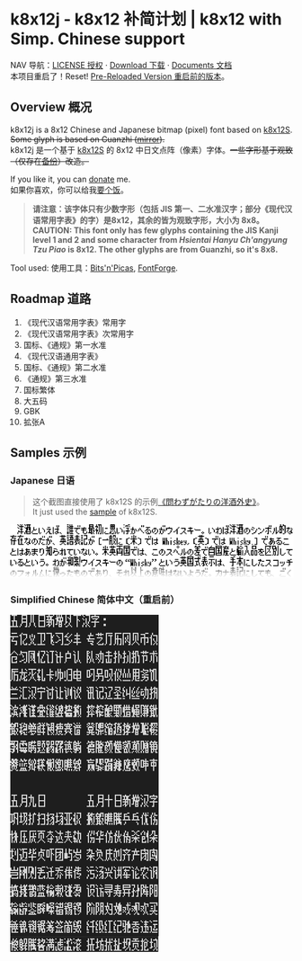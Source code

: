 # k8x12j - k8x12 补简计划 | k8x12 with Simp. Chinese support 
NAV 导航：[LICENSE 授权](LICENSE.md) · [Download 下载](https://github.com/diaowinner/k8x12j/releases) · [Documents 文档](/docs/README.md)  
本项目重启了！Reset! [Pre-Reloaded Version 重启前的版本](https://github.com/diaowinner/k8x12j/tree/d4da995ecf77e1aa2d73c202f1860252973fd99d)。
## Overview 概况
k8x12j is a 8x12 Chinese and Japanese bitmap (pixel) font based on [k8x12S](https://littlelimit.net/k8x12.htm#sample_k8x12S). ~~Some glyph is based on Guanzhi ([mirror](https://www.maoken.com/freefonts/11358.html)).~~  
k8x12j 是一个基于 [k8x12S](https://littlelimit.net/k8x12.htm#sample_k8x12S) 的 8x12 中日文点阵（像素）字体。~~一些字形基于观致（仅存在[备份](https://www.maoken.com/freefonts/11358.html)）改造。~~

If you like it, you can [donate](/docs/donate.md) me.  
如果你喜欢，你可以给我[要个饭](/docs/donate.md)。
> **请注意：该字体只有少数字形（包括 JIS 第一、二水准汉字；部分《现代汉语常用字表》的字）是8x12，其余的皆为观致字形，大小为 8x8。  
> CAUTION: This font only has few glyphs containing the JIS Kanji level 1 and 2 and some character from *Hsientai Hanyu Ch'angyung Tzu Piao* is 8x12. The other glyphs are from Guanzhi, so it's 8x8.**

Tool used: 使用工具：[Bits'n'Picas](http://github.com/kreativekorp/bitsnpicas), [FontForge](http://fontforge.org).
## Roadmap 道路
1. 《现代汉语常用字表》常用字
2. 《现代汉语常用字表》次常用字
3. 国标、《通规》第一水准
4. 《现代汉语通用字表》
5. 国标、《通规》第二水准
6. 《通规》第三水准
7. 国标繁体
8. 大五码
9. GBK
10. 拡张A
## Samples 示例
### Japanese 日语
> 这个截图直接使用了 k8x12S 的示例[《問わずがたりの洋酒外史》](https://www.type-labo.jp/Kumimihon.html)。  
> It just used the [sample](https://www.type-labo.jp/Kumimihon.html) of k8x12S.

![Sample in Japanese](/docs/Screenshot_JP.png)
### Simplified Chinese 简体中文（重启前）
![Sample in Simplified Chinese](/docs/Screenshot_CHS.png)
